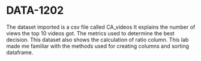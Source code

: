 # DATA-1202
 The dataset imported is a csv file called CA_videos
 It explains the number of views the top 10 videos got.
 The metrics used to determine the best decision.
 This dataset also shows the calculation of ratio column.
 This lab made me familiar with the methods used for creating columns and sorting dataframe.
